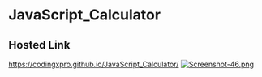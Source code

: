 # JavaScript_Calculator
## Hosted Link
https://codingxpro.github.io/JavaScript_Calculator/
[![Screenshot-46.png](https://i.postimg.cc/TYTXHX8X/Screenshot-46.png)](https://postimg.cc/YjDVhZqX)

